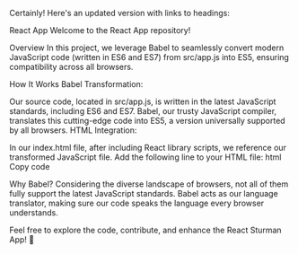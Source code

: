 
Certainly! Here's an updated version with links to headings:

React  App
Welcome to the React  App repository!

Overview
In this project, we leverage Babel to seamlessly convert modern JavaScript code (written in ES6 and ES7) from src/app.js into ES5, ensuring compatibility across all browsers.

How It Works
Babel Transformation:

Our source code, located in src/app.js, is written in the latest JavaScript standards, including ES6 and ES7.
Babel, our trusty JavaScript compiler, translates this cutting-edge code into ES5, a version universally supported by all browsers.
HTML Integration:

In our index.html file, after including React library scripts, we reference our transformed JavaScript file.
Add the following line to your HTML file:
html
Copy code
<script type="application/javascript" src="scripts/app.js"></script>
Why Babel?
Considering the diverse landscape of browsers, not all of them fully support the latest JavaScript standards. Babel acts as our language translator, making sure our code speaks the language every browser understands.

Feel free to explore the code, contribute, and enhance the React Sturman App! 🚀